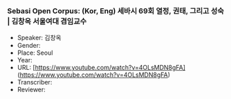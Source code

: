 ### Sebasi Open Corpus: (Kor, Eng) 세바시 69회 열정, 권태, 그리고 성숙 | 김창옥 서울여대 겸임교수

- Speaker: 김창옥
- Gender: 
- Place: Seoul
- Year: 
- URL: [https://www.youtube.com/watch?v=4OLsMDN8gFA] (https://www.youtube.com/watch?v=4OLsMDN8gFA)
- Transcriber: 
- Reviewer: 



